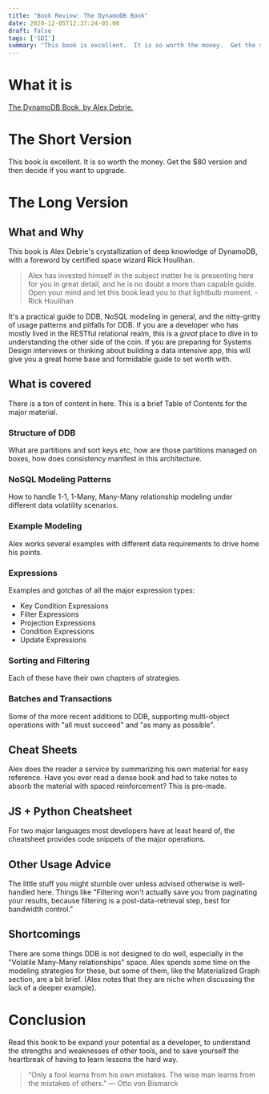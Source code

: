 ```yaml
---
title: "Book Review: The DynamoDB Book"
date: 2020-12-05T12:37:24-05:00
draft: false
tags: ['SDI']
summary: "This book is excellent.  It is so worth the money.  Get the $80 version and then decide if you want to upgrade."
---
```


# What it is

[The DynamoDB Book, by Alex Debrie.](https://www.dynamodbbook.com/)

# The Short Version

This book is excellent.  It is so worth the money.  Get the $80 version and then decide if you want to upgrade.

# The Long Version

## What and Why

This book is Alex Debrie's crystallization of deep knowledge of DynamoDB, with a foreword by certified space wizard Rick Houlihan.

> Alex has invested himself in the subject matter he is presenting here for you in great detail, and he is no doubt a more than capable guide. Open your mind and let this book lead you to that lightbulb moment. - Rick Houlihan

It's a practical guide to DDB, NoSQL modeling in general, and the nitty-gritty of usage patterns and pitfalls for DDB.  If you are a developer who has mostly lived in the RESTful relational realm, this is a _great_ place to dive in to understanding the other side of the coin.  If you are preparing for Systems Design interviews or thinking about building a data intensive app, this will give you a great home base and formidable guide to set worth with.

## What is covered

There is a ton of content in here.  This is a brief Table of Contents for the major material.

### Structure of DDB

What are partitions and sort keys etc, how are those partitions managed on boxes, how does consistency manifest in this architecture.

### NoSQL Modeling Patterns

How to handle 1-1, 1-Many, Many-Many relationship modeling under different data volatility scenarios.

### Example Modeling

Alex works several examples with different data requirements to drive home his points.

### Expressions

Examples and gotchas of all the major expression types:

 * Key Condition Expressions
 * Filter Expressions
 * Projection Expressions
 * Condition Expressions
 * Update Expressions

### Sorting and Filtering

Each of these have their own chapters of strategies.

### Batches and Transactions

Some of the more recent additions to DDB, supporting multi-object operations with "all must succeed" and "as many as possible".

## Cheat Sheets

Alex does the reader a service by summarizing his own material for easy reference.  Have you ever read a dense book and had to take notes to absorb the material with spaced reinforcement?  This is pre-made.

## JS + Python Cheatsheet

For two major languages most developers have at least heard of, the cheatsheet provides code snippets of the major operations.

## Other Usage Advice

The little stuff you might stumble over unless advised otherwise is well-handled here.  Things like "Filtering won't actually save you from paginating your results, because filtering is a post-data-retrieval step, best for bandwidth control."

## Shortcomings

There are some things DDB is not designed to do well, especially in the "Volatile Many-Many relationships" space.  Alex spends some time on the modeling strategies for these, but some of them, like the Materialized Graph section, are a bit brief.  (Alex notes that they are niche when discussing the lack of a deeper example).

# Conclusion

Read this book to be expand your potential as a developer, to understand the strengths and weaknesses of other tools, and to save yourself the heartbreak of having to learn lessons the hard way.

> “Only a fool learns from his own mistakes. The wise man learns from the mistakes of others.” ― Otto von Bismarck
